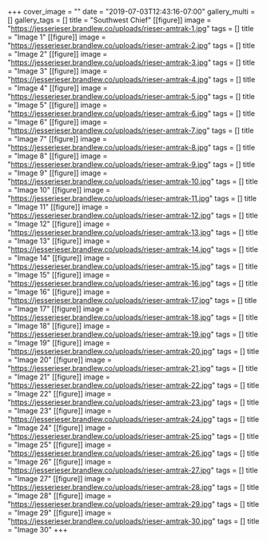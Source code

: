 +++
cover_image = ""
date = "2019-07-03T12:43:16-07:00"
gallery_multi = []
gallery_tags = []
title = "Southwest Chief"
[[figure]]
image = "https://jesserieser.brandlew.co/uploads/rieser-amtrak-1.jpg"
tags = []
title = "Image 1"
[[figure]]
image = "https://jesserieser.brandlew.co/uploads/rieser-amtrak-2.jpg"
tags = []
title = "Image 2"
[[figure]]
image = "https://jesserieser.brandlew.co/uploads/rieser-amtrak-3.jpg"
tags = []
title = "Image 3"
[[figure]]
image = "https://jesserieser.brandlew.co/uploads/rieser-amtrak-4.jpg"
tags = []
title = "Image 4"
[[figure]]
image = "https://jesserieser.brandlew.co/uploads/rieser-amtrak-5.jpg"
tags = []
title = "Image 5"
[[figure]]
image = "https://jesserieser.brandlew.co/uploads/rieser-amtrak-6.jpg"
tags = []
title = "Image 6"
[[figure]]
image = "https://jesserieser.brandlew.co/uploads/rieser-amtrak-7.jpg"
tags = []
title = "Image 7"
[[figure]]
image = "https://jesserieser.brandlew.co/uploads/rieser-amtrak-8.jpg"
tags = []
title = "Image 8"
[[figure]]
image = "https://jesserieser.brandlew.co/uploads/rieser-amtrak-9.jpg"
tags = []
title = "Image 9"
[[figure]]
image = "https://jesserieser.brandlew.co/uploads/rieser-amtrak-10.jpg"
tags = []
title = "Image 10"
[[figure]]
image = "https://jesserieser.brandlew.co/uploads/rieser-amtrak-11.jpg"
tags = []
title = "Image 11"
[[figure]]
image = "https://jesserieser.brandlew.co/uploads/rieser-amtrak-12.jpg"
tags = []
title = "Image 12"
[[figure]]
image = "https://jesserieser.brandlew.co/uploads/rieser-amtrak-13.jpg"
tags = []
title = "Image 13"
[[figure]]
image = "https://jesserieser.brandlew.co/uploads/rieser-amtrak-14.jpg"
tags = []
title = "Image 14"
[[figure]]
image = "https://jesserieser.brandlew.co/uploads/rieser-amtrak-15.jpg"
tags = []
title = "Image 15"
[[figure]]
image = "https://jesserieser.brandlew.co/uploads/rieser-amtrak-16.jpg"
tags = []
title = "Image 16"
[[figure]]
image = "https://jesserieser.brandlew.co/uploads/rieser-amtrak-17.jpg"
tags = []
title = "Image 17"
[[figure]]
image = "https://jesserieser.brandlew.co/uploads/rieser-amtrak-18.jpg"
tags = []
title = "Image 18"
[[figure]]
image = "https://jesserieser.brandlew.co/uploads/rieser-amtrak-19.jpg"
tags = []
title = "Image 19"
[[figure]]
image = "https://jesserieser.brandlew.co/uploads/rieser-amtrak-20.jpg"
tags = []
title = "Image 20"
[[figure]]
image = "https://jesserieser.brandlew.co/uploads/rieser-amtrak-21.jpg"
tags = []
title = "Image 21"
[[figure]]
image = "https://jesserieser.brandlew.co/uploads/rieser-amtrak-22.jpg"
tags = []
title = "Image 22"
[[figure]]
image = "https://jesserieser.brandlew.co/uploads/rieser-amtrak-23.jpg"
tags = []
title = "Image 23"
[[figure]]
image = "https://jesserieser.brandlew.co/uploads/rieser-amtrak-24.jpg"
tags = []
title = "Image 24"
[[figure]]
image = "https://jesserieser.brandlew.co/uploads/rieser-amtrak-25.jpg"
tags = []
title = "Image 25"
[[figure]]
image = "https://jesserieser.brandlew.co/uploads/rieser-amtrak-26.jpg"
tags = []
title = "Image 26"
[[figure]]
image = "https://jesserieser.brandlew.co/uploads/rieser-amtrak-27.jpg"
tags = []
title = "Image 27"
[[figure]]
image = "https://jesserieser.brandlew.co/uploads/rieser-amtrak-28.jpg"
tags = []
title = "Image 28"
[[figure]]
image = "https://jesserieser.brandlew.co/uploads/rieser-amtrak-29.jpg"
tags = []
title = "Image 29"
[[figure]]
image = "https://jesserieser.brandlew.co/uploads/rieser-amtrak-30.jpg"
tags = []
title = "Image 30"
+++
